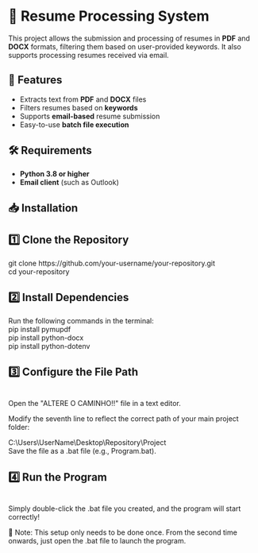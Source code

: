# 📄 Resume Processing System  

This project allows the submission and processing of resumes in **PDF** and **DOCX** formats, filtering them based on user-provided keywords. It also supports processing resumes received via email.  

## 🚀 Features  
- Extracts text from **PDF** and **DOCX** files  
- Filters resumes based on **keywords**  
- Supports **email-based** resume submission  
- Easy-to-use **batch file execution**  

## 🛠 Requirements  
- **Python 3.8 or higher**  
- **Email client** (such as Outlook)  

## 📥 Installation  

<h2>1️⃣ Clone the Repository </h2>
git clone https://github.com/your-username/your-repository.git <br/>
cd your-repository

<h2>2️⃣ Install Dependencies</h2>
Run the following commands in the terminal: <br/>
pip install pymupdf <br/>
pip install python-docx <br/>
pip install python-dotenv <br/>


<h2>3️⃣ Configure the File Path</h2> <br/>
Open the "ALTERE O CAMINHO!!" file in a text editor. <br/>

Modify the seventh line to reflect the correct path of your main project folder: <br/>

C:\Users\UserName\Desktop\Repository\Project <br/>
Save the file as a .bat file (e.g., Program.bat). <br/>

<h2>4️⃣ Run the Program</h2>  <br/>
Simply double-click the .bat file you created, and the program will start correctly! <br/>

📝 Note: This setup only needs to be done once. From the second time onwards, just open the .bat file to launch the program. <br/>
